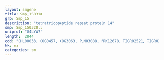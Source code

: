 ```yaml
---
layout: smgene
title: Smp_150320
grp: Smp_15
description: "tetratricopeptide repeat protein 14"
smp: Smp_150320.1
uniprot: "G4LYW7"
length:  2844
cdd: "CHL00033, COG0457, COG3063, PLN03088, PRK12678, TIGR02521, TIGR02917, cd00189, cd05708, cl09927, cl22441, pfam00515, pfam13414, smart00028, smart00316"
kk: ns
categories: sm
---
```


